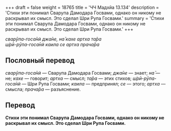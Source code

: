 +++
draft = false
weight = 18765
title = 'ЧЧ Мадхйа 13.134'
description = 'Стихи эти понимал Сварупа Дамодара Госвами, однако он никому не раскрывал их смысл. Это сделал Шри Рупа Госвами.'
summary = 'Стихи эти понимал Сварупа Дамодара Госвами, однако он никому не раскрывал их смысл. Это сделал Шри Рупа Госвами.'
+++

_сварӯпа-госа̄н̃и джа̄не, на̄ кахе артха та̄ра  
ш́рӣ-рӯпа-госа̄н̃и каила се артха прача̄ра_

## Пословный перевод

_сварӯпа_\-_госа̄н̃и_ — Сварупа Дамодара Госвами; _джа̄не_ — знает; _на̄_ — не; _кахе_ — говорит; _артха_ — смысл; _та̄ра_ — этих стихов; _ш́рӣ_\-_рӯпа_\-_госа̄н̃и_ — Шри Рупа Госвами; _каила_ — предпринял; _се_ — этого; _артха_ — смысла; _прача̄ра_ — разъяснение.

## Перевод

**Стихи эти понимал Сварупа Дамодара Госвами, однако он никому не раскрывал их смысл. Это сделал Шри Рупа Госвами.**
